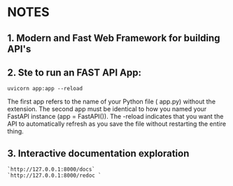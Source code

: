 # NOTES

## 1. Modern and Fast Web Framework for building API's

## 2. Ste to run an FAST API App:

`uvicorn app:app --reload`

The first app refers to the name of your Python file ( app.py) without the extension. The second app must be identical to how you named your FastAPI instance (app = FastAPI()). The -reload indicates that you want the API to automatically refresh as you save the file without restarting the entire thing.

## 3. Interactive documentation exploration

    `http://127.0.0.1:8000/docs`
    `http://127.0.0.1:8000/redoc `